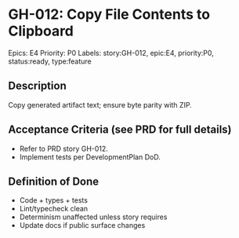 # GH-012: Copy File Contents to Clipboard

Epics: E4
Priority: P0
Labels: story:GH-012, epic:E4, priority:P0, status:ready, type:feature

## Description
Copy generated artifact text; ensure byte parity with ZIP.

## Acceptance Criteria (see PRD for full details)
- Refer to PRD story GH-012.
- Implement tests per DevelopmentPlan DoD.

## Definition of Done
- Code + types + tests
- Lint/typecheck clean
- Determinism unaffected unless story requires
- Update docs if public surface changes
